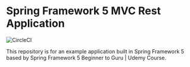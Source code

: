 # Spring Framework 5 MVC Rest Application
![CircleCI](https://circleci.com/gh/SpectraPhantom/spring5-mvc-rest.svg?style=svg)

This repository is for an example application built in Spring Framework 5 based by Spring Framework 5 Beginner to Guru | Udemy Course. 

